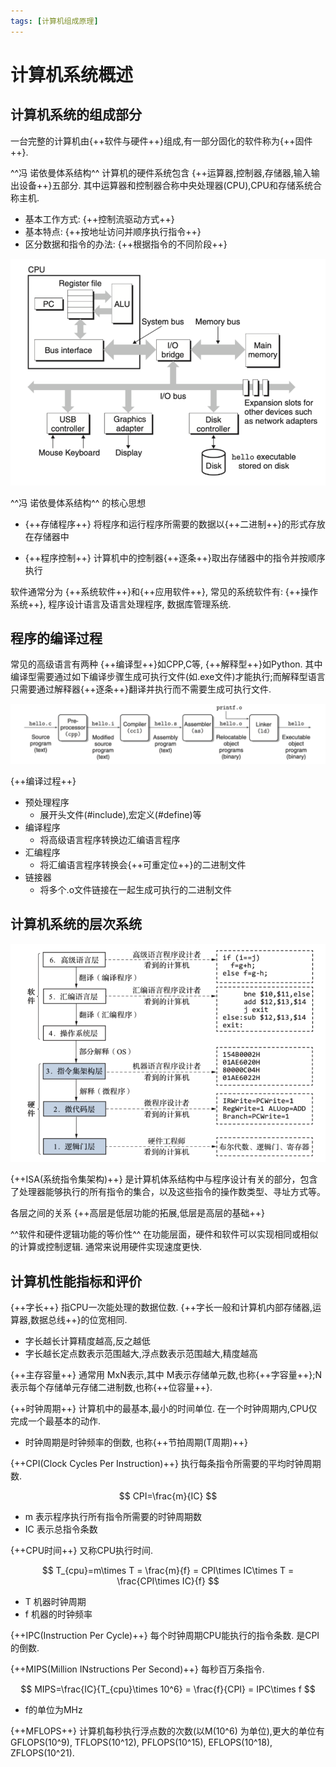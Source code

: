 ```yaml
---
tags: [计算机组成原理]
---
```


# 计算机系统概述

## 计算机系统的组成部分

一台完整的计算机由{++软件与硬件++}组成,有一部分固化的软件称为{++固件++}.

^^冯 诺依曼体系结构^^ 计算机的硬件系统包含 {++运算器,控制器,存储器,输入输出设备++}五部分. 其中运算器和控制器合称中央处理器(CPU),CPU和存储系统合称主机.

- 基本工作方式: {++控制流驱动方式++}
- 基本特点: {++按地址访问并顺序执行指令++}
- 区分数据和指令的办法: {++根据指令的不同阶段++}

![alt text](./images/体系结构.png)

^^冯 诺依曼体系结构^^ 的核心思想 

- {++存储程序++} 将程序和运行程序所需要的数据以{++二进制++}的形式存放在存储器中

- {++程序控制++} 计算机中的控制器{++逐条++}取出存储器中的指令并按顺序执行

软件通常分为 {++系统软件++}和{++应用软件++}, 常见的系统软件有: {++操作系统++}, 程序设计语言及语言处理程序, 数据库管理系统.

## 程序的编译过程 

常见的高级语言有两种 {++编译型++}如CPP,C等, {++解释型++}如Python. 其中编译型需要通过如下编译步骤生成可执行文件(如.exe文件)才能执行;而解释型语言只需要通过解释器{++逐条++}翻译并执行而不需要生成可执行文件.

![alt text](./images/编译过程.png)

{++编译过程++}

- 预处理程序
    - 展开头文件(#include),宏定义(#define)等
- 编译程序
    - 将高级语言程序转换边汇编语言程序
- 汇编程序 
    - 将汇编语言程序转换会{++可重定位++}的二进制文件
- 链接器
    - 将多个.o文件链接在一起生成可执行的二进制文件

## 计算机系统的层次系统

![alt text](./images/计算机系统的层次系统.png)

{++ISA(系统指令集架构)++} 是计算机体系结构中与程序设计有关的部分，包含了处理器能够执行的所有指令的集合，以及这些指令的操作数类型、寻址方式等。

各层之间的关系 {++高层是低层功能的拓展,低层是高层的基础++}

^^软件和硬件逻辑功能的等价性^^ 在功能层面，硬件和软件可以实现相同或相似的计算或控制逻辑. 通常来说用硬件实现速度更快.

## 计算机性能指标和评价

{++字长++} 指CPU一次能处理的数据位数. {++字长一般和计算机内部存储器,运算器,数据总线++}的位宽相同.

- 字长越长计算精度越高,反之越低
- 字长越长定点数表示范围越大,浮点数表示范围越大,精度越高

{++主存容量++} 通常用 MxN表示,其中 M表示存储单元数,也称{++字容量++};N表示每个存储单元存储二进制数,也称{++位容量++}.

{++时钟周期++} 计算机中的最基本,最小的时间单位. 在一个时钟周期内,CPU仅完成一个最基本的动作.

- 时钟周期是时钟频率的倒数, 也称{++节拍周期(T周期)++}

{++CPI(Clock Cycles Per Instruction)++} 执行每条指令所需要的平均时钟周期数.

$$
CPI=\frac{m}{IC}
$$

- m 表示程序执行所有指令所需要的时钟周期数
- IC 表示总指令条数

{++CPU时间++} 又称CPU执行时间.

$$
T_{cpu}=m\times T = \frac{m}{f} = CPI\times IC\times T = \frac{CPI\times IC}{f}
$$

- T 机器时钟周期
- f 机器的时钟频率

{++IPC(Instruction Per Cycle)++} 每个时钟周期CPU能执行的指令条数. 是CPI的倒数.

{++MIPS(Million INstructions Per Second)++}  每秒百万条指令. 

$$
MIPS=\frac{IC}{T_{cpu}\times 10^6} = \frac{f}{CPI} = IPC\times f
$$

- f的单位为MHz

{++MFLOPS++} 计算机每秒执行浮点数的次数(以M(10^6) 为单位),更大的单位有 GFLOPS(10^9), TFLOPS(10^12), PFLOPS(10^15), EFLOPS(10^18), ZFLOPS(10^21).